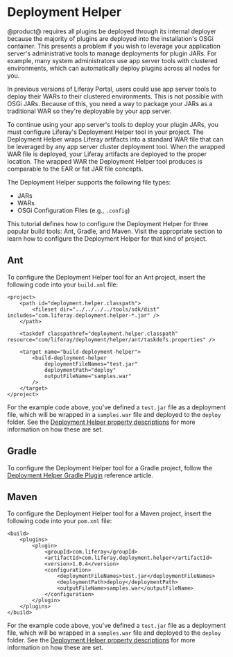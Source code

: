# Deployment Helper

@product@ requires all plugins be deployed through its internal deployer because
the majority of plugins are deployed into the installation's OSGi container.
This presents a problem if you wish to leverage your application server's
administrative tools to manage deployments for plugin JARs. For example, many
system administrators use app server tools with clustered environments, which
can automatically deploy plugins across all nodes for you.

In previous versions of Liferay Portal, users could use app server tools to
deploy their WARs to their clustered environments. This is not possible with
OSGi JARs. Because of this, you need a way to package your JARs as a traditional
WAR so they're deployable by your app server.

To continue using your app server's tools to deploy your plugin JARs, you must
configure Liferay's Deployment Helper tool in your project. The Deployment
Helper wraps Liferay artifacts into a standard WAR file that can be leveraged by
any app server cluster deployment tool. When the wrapped WAR file is deployed,
your Liferay artifacts are deployed to the proper location. The wrapped WAR the
Deployment Helper tool produces is comparable to the EAR or fat JAR file
concepts.

The Deployment Helper supports the following file types:

- JARs
- WARs
- OSGi Configuration Files (e.g., `.config`)

This tutorial defines how to configure the Deployment Helper for three popular
build tools: Ant, Gradle, and Maven. Visit the appropriate section to learn how
to configure the Deployment Helper for that kind of project.

## Ant

To configure the Deployment Helper tool for an Ant project, insert the following
code into your `build.xml` file:

    <project>
        <path id="deployment.helper.classpath">
            <fileset dir="../../../../tools/sdk/dist" includes="com.liferay.deployment.helper-*.jar" />
        </path>

        <taskdef classpathref="deployment.helper.classpath" resource="com/liferay/deployment/helper/ant/taskdefs.properties" />

        <target name="build-deployment-helper">
            <build-deployment-helper
                deploymentFileNames="test.jar"
                deploymentPath="deploy"
                outputFileName="samples.war"
            />
        </target>
    </project>

For the example code above, you've defined a `test.jar` file as a deployment
file, which will be wrapped in a `samples.war` file and deployed to the `deploy`
folder. See the
[Deployment Helper property descriptions](/develop/reference/-/knowledge_base/7-0/deployment-helper-gradle-plugin#task-properties)
for more information on how these are set.

## Gradle

To configure the Deployment Helper tool for a Gradle project, follow the
[Deployment Helper Gradle Plugin](/develop/reference/-/knowledge_base/7-0/deployment-helper-gradle-plugin)
reference article.

## Maven

To configure the Deployment Helper tool for a Maven project, insert the
following code into your `pom.xml` file:

    <build>
        <plugins>
            <plugin>
                <groupId>com.liferay</groupId>
                <artifactId>com.liferay.deployment.helper</artifactId>
                <version>1.0.4</version>
                <configuration>
                    <deploymentFileNames>test.jar</deploymentFileNames>
                    <deploymentPath>deploy</deploymentPath>
                    <outputFileName>samples.war</outputFileName>
                </configuration>
            </plugin>
        </plugins>
    </build>

For the example code above, you've defined a `test.jar` file as a deployment
file, which will be wrapped in a `samples.war` file and deployed to the `deploy`
folder. See the
[Deployment Helper property descriptions](/develop/reference/-/knowledge_base/7-0/deployment-helper-gradle-plugin#task-properties)
for more information on how these are set.